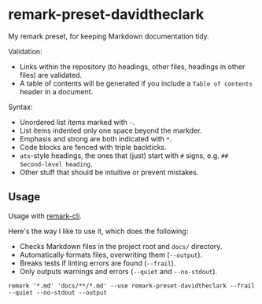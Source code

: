 # remark-preset-davidtheclark

My remark preset, for keeping Markdown documentation tidy.

Validation:

- Links within the repository (to headings, other files, headings in other files) are validated.
- A table of contents will be generated if you include a `Table of contents` header in a document.

Syntax:

- Unordered list items marked with `-`.
- List items indented only one space beyond the markder.
- Emphasis and strong are both indicated with `*`.
- Code blocks are fenced with triple backticks.
- `atx`-style headings, the ones that (just) start with `#` signs, e.g. `## Second-level heading`.
- Other stuff that should be intuitive or prevent mistakes.

## Usage

Usage with [remark-cli](https://github.com/wooorm/remark/tree/master/packages/remark-cli).

Here's the way I like to use it, which does the following:

- Checks Markdown files in the project root and `docs/` directory.
- Automatically formats files, overwriting them (`--output`).
- Breaks tests if linting errors are found (`--frail`).
- Only outputs warnings and errors (`--quiet` and `--no-stdout`).

```
remark '*.md' 'docs/**/*.md' --use remark-preset-davidtheclark --frail --quiet --no-stdout --output
```
